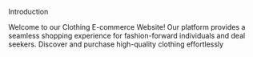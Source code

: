Introduction

Welcome to our Clothing E-commerce Website!                                                           Our platform provides a seamless shopping experience                                                  for fashion-forward individuals and deal seekers.                                                     Discover and purchase high-quality clothing effortlessly 
